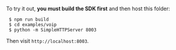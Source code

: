 To try it out, **you must build the SDK first** and then host this folder:

```
 $ npm run build
 $ cd examples/voip
 $ python -m SimpleHTTPServer 8003
```

Then visit `http://localhost:8003`.
